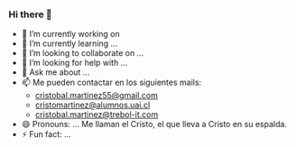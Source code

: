 ### Hi there 👋

- 🔭 I’m currently working on 
- 🌱 I’m currently learning ...
- 👯 I’m looking to collaborate on ...
- 🤔 I’m looking for help with ...
- 💬 Ask me about ...
- 📫 Me pueden contactar en los siguientes mails:
     - cristobal.martinez55@gmail.com
     - cristomartinez@alumnos.uai.cl
     - cristobal.martinez@trebol-it.com
- 😄 Pronouns: ... Me llaman el Cristo, el que lleva a Cristo en su espalda.
- ⚡ Fun fact: ... 

